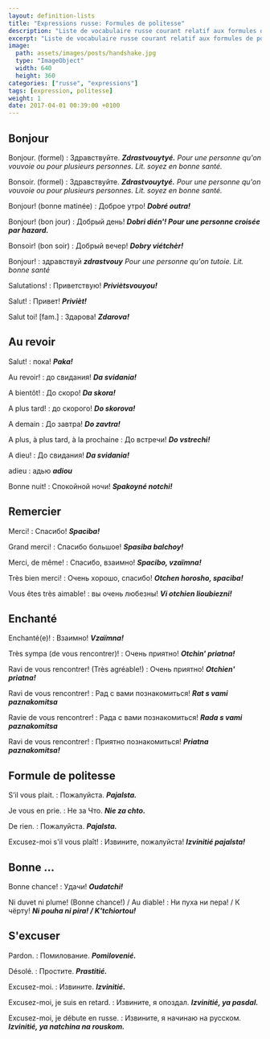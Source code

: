 ```yaml
---
layout: definition-lists
title: "Expressions russe: Formules de politesse"
description: "Liste de vocabulaire russe courant relatif aux formules de politesse."
excerpt: "Liste de vocabulaire russe courant relatif aux formules de politesse."
image:
  path: assets/images/posts/handshake.jpg
  type: "ImageObject"
  width: 640
  height: 360
categories: ["russe", "expressions"]
tags: [expression, politesse]
weight: 1
date: 2017-04-01 00:39:00 +0100
---
```


## Bonjour

Bonjour. (formel)
: Здравствуйте.
*__Zdrastvouytyé.__ Pour une personne qu'on vouvoie ou pour plusieurs personnes. Lit. soyez en bonne santé.*

Bonsoir. (formel)
: Здравствуйте.
*__Zdrastvouytyé.__ Pour une personne qu'on vouvoie ou pour plusieurs personnes. Lit. soyez en bonne santé.*

Bonjour! (bonne matinée)
: Доброе утро!
*__Dobré outra!__*

Bonjour! (bon jour)
: Добрый день!
*__Dobri dién'! Pour une personne croisée par hazard.__*

Bonsoir! (bon soir)
: Добрый вечер!
*__Dobry viétchèr!__*

Bonjour!
: здравствуй
*__zdrastvouy__ Pour une personne qu'on tutoie. Lit. bonne santé*

Salutations!
: Приветствую!
*__Priviètsvouyou!__*

Salut!
: Привет!
*__Privièt!__*

Salut toi! [fam.]
: Здарова!
*__Zdarova!__*


## Au revoir

Salut!
: пока!
*__Paka!__*

Au revoir!
: до свидания!
*__Da svidania!__*

A bientôt!
: До скоро!
*__Da skora!__*

A plus tard!
: до скорого!
*__Do skorova!__*

A demain
: До завтра!
*__Do zavtra!__*

A plus, à plus tard, à la prochaine
: До встречи!
*__Do vstrechi!__*

A dieu!
: До свидания!
*__Da svidania!__*

adieu
: адью
*__adiou__*

Bonne nuit!
: Спокойной ночи!
*__Spakoyné notchi!__*


## Remercier

Merci!
: Спасибо!
*__Spaciba!__*

Grand merci!
: Спасибо большое!
*__Spasiba balchoy!__*

Merci, de même!
: Спасибо, взаимно!
*__Spacibo, vzaïmna!__*

Très bien merci!
: Очень хорошо, спасибо!
*__Otchen horosho, spaciba!__*

Vous êtes très aimable!
: вы очень любезны!
*__Vi otchien lioubiezni!__*


## Enchanté

Enchanté(e)!
: Взаимно!
*__Vzaïmna!__*

Très sympa (de vous rencontrer)!
: Очень приятно!
*__Otchin' priatna!__*

Ravi de vous rencontrer! (Très agréable!)
: Очень приятно!
*__Otchien' priatna!__*

Ravi de vous rencontrer!
: Рад с вами познакомиться!
*__Rat s vami paznakomitsa__*

Ravie de vous rencontrer!
: Рада с вами познакомиться!
*__Rada s vami paznakomitsa__*

Ravi de vous rencontrer!
: Приятно познакомиться!
*__Priatna paznakomitsa!__*


## Formule de politesse

S’il vous plait.
: Пожалуйста.
*__Pajalsta.__*

Je vous en prie.
: Не за Что.
*__Nie za chto.__*

De rien.
: Пожалуйста.
*__Pajalsta.__*

Excusez-moi s'il vous plaît!
: Извините, пожалуйста!
*__Izvinitié pajalsta!__*


## Bonne ...

Bonne chance!
: Удачи!
*__Oudatchi!__*

Ni duvet ni plume! (Bonne chance!) / Au diable!
: Ни пуха ни пера! / К чёрту!
*__Ni pouha ni pira! / K'tchiortou!__*


## S'excuser

Pardon.
: Помилование.
*__Pomilovenié.__*

Désolé.
: Простите.
*__Prastitié.__*

Excusez-moi.
: Извините.
*__Izvinitié.__*

Excusez-moi, je suis en retard.
: Извините, я опоздал.
*__Izvinitié, ya pasdal.__*

Excusez-moi, je débute en russe.
: Извините, я начинаю на русском.
*__Izvinitié, ya natchina na rouskom.__*
